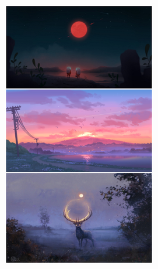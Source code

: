 <span>
<img src="https://github.com/adityastomar67/Wallpapers/blob/main/wall1.jpg" alt="Wall-01" width=400px>
<img src="https://github.com/adityastomar67/Wallpapers/blob/main/wall2.jpg" alt="Wall-02" width=400px>
<img src="https://github.com/adityastomar67/Wallpapers/blob/main/wall3.jpg" alt="Wall-03" width=400px>
</sapn>
